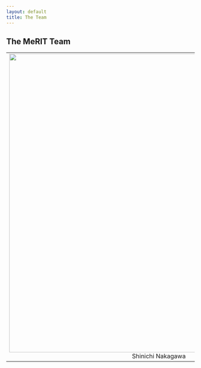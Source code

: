 ```yaml
---
layout: default
title: The Team
---
```


<h2>The MeRIT Team</h2>

| | | |
|:-------------------------:|:-------------------------:|:-------------------------:|
|<img width="800" src="https://github.com/EIvimeyCook/MeRIT/blob/gh-pages/Temp.png">  Shinichi Nakagawa | <img width="800" src="https://github.com/EIvimeyCook/MeRIT/blob/gh-pages/Temp.png">  Malgorzata Lagisz | <img width="800" src="https://github.com/EIvimeyCook/MeRIT/blob/gh-pages/Temp.png">  Ed Ivimey-Cook | <img width="800" src="https://github.com/EIvimeyCook/MeRIT/blob/gh-pages/Temp.png">  Joel Pick | <img width="800" src="https://github.com/EIvimeyCook/MeRIT/blob/gh-pages/Temp.png">  Matt Grainger | <img width="800" src="https://github.com/EIvimeyCook/MeRIT/blob/gh-pages/Temp.png">  April Martinig | <img width="800" src="https://github.com/EIvimeyCook/MeRIT/blob/gh-pages/Temp.png">  Saras Windecker | <img width="800" src="https://github.com/EIvimeyCook/MeRIT/blob/gh-pages/Temp.png">  Matthieu Paquet | <img width="800" src="https://github.com/EIvimeyCook/MeRIT/blob/gh-pages/Temp.png">  Yefeng Yang | <img width="800" src="https://github.com/EIvimeyCook/MeRIT/blob/gh-pages/Temp.png">  Coralie Williams |









